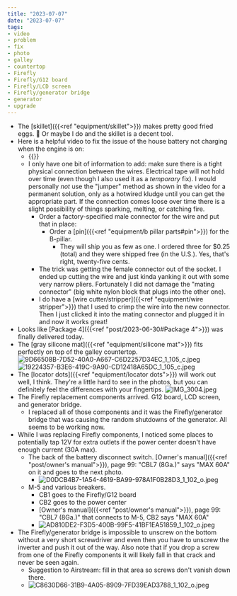 ```yaml
---
title: "2023-07-07"
date: "2023-07-07"
tags:
- video
- problem
- fix
- photo
- galley
- countertop
- Firefly
- Firefly/G12 board
- Firefly/LCD screen
- Firefly/generator bridge
- generator
- upgrade
---
```

- The [skillet]({{<ref "equipment/skillet">}}) makes pretty good fried eggs. 🙂 Or maybe I do and the skillet is a decent tool.
- Here is a helpful video to fix the issue of the house battery not charging when the engine is on:
	- {{<youtube mmpBsELaT60>}}
	- I only have one bit of information to add: make sure there is a tight physical connection between the wires. Electrical tape will not hold over time (even though I also used it as a *temporary* fix). I would personally *not* use the "jumper" method as shown in the video for a permanent solution, only as a hotwired kludge until you can get the appropriate part. If the connection comes loose over time there is a slight possibility of things sparking, melting, or catching fire.
		- Order a factory-specified male connector for the wire and put that in place:
			- Order a [pin]({{<ref "equipment/b pillar parts#pin">}}) for the B-pillar.
				- They will ship you as few as one. I ordered three for $0.25 (total) and they were shipped free (in the U.S.). Yes, that's right, twenty-five cents.
		- The trick was getting the female connector out of the socket. I ended up cutting the wire and just kinda yanking it out with some very narrow pliers. Fortunately I did not damage the "mating connector" (big white nylon block that plugs into the other one).
		- I do have a [wire cutter/stripper]({{<ref "equipment/wire stripper">}}) that I used to crimp the wire into the new connector. Then I just clicked it into the mating connector and plugged it in and now it works great!
- Looks like [Package 4]({{<ref "post/2023-06-30#Package 4">}}) was finally delivered today.
- The [gray silicone mat]({{<ref "equipment/silicone mat">}}) fits perfectly on top of the galley countertop.
	![9D66508B-7D52-40A0-A667-C6D2257D34EC_1_105_c.jpeg](/images/9D66508B-7D52-40A0-A667-C6D2257D34EC_1_105_c_1688749989473_0.jpeg)
	![19224357-B3E6-419C-9A90-CD12418A65DC_1_105_c.jpeg](/images/19224357-B3E6-419C-9A90-CD12418A65DC_1_105_c_1688749997698_0.jpeg)
- The [locator dots]({{<ref "equipment/locator dots">}}) will work out well, I think. They're a little hard to see in the photos, but you can definitely feel the differences with your fingertips.
	![IMG_3004.jpeg](/images/IMG_3004_1688750037948_0.jpeg)
- The Firefly replacement components arrived. G12 board, LCD screen, and generator bridge.
	- I replaced all of those components and it was the Firefly/generator bridge that was causing the random shutdowns of the generator. All seems to be working now.
- While I was replacing Firefly components, I noticed some places to potentially tap 12V for extra outlets if the power center doesn't have enough current (30A max).
	- The back of the battery disconnect switch. [Owner's manual]({{<ref "post/owner's manual">}}), page 99: "CBL7 (8Ga.)" says "MAX 60A" on it and goes to the next photo.
		- ![D0DCB4B7-1A54-4619-BA99-978A1F0B28D3_1_102_o.jpeg](/images/D0DCB4B7-1A54-4619-BA99-978A1F0B28D3_1_102_o_1688777406006_0.jpeg)
	- M-5 and various breakers.
		- CB1 goes to the Firefly/G12 board
		- CB2 goes to the power center
		- [Owner's manual]({{<ref "post/owner's manual">}}), page 99: "CBL7 (8Ga.)" that connects to M-5, CB2 says "MAX 60A"
		- ![AD810DE2-F3D5-400B-99F5-41BF1EA51859_1_102_o.jpeg](/images/AD810DE2-F3D5-400B-99F5-41BF1EA51859_1_102_o_1688777529726_0.jpeg)
- The Firefly/generator bridge is impossible to unscrew on the bottom without a very short screwdriver and even then you have to unscrew the inverter and push it out of the way. Also note that if you drop a screw from one of the Firefly components it will likely fall in that crack and never be seen again.
	- Suggestion to Airstream: fill in that area so screws don't vanish down there.
	- ![C8630D66-31B9-4A05-8909-7FD39EAD3788_1_102_o.jpeg](/images/C8630D66-31B9-4A05-8909-7FD39EAD3788_1_102_o_1688777652613_0.jpeg)